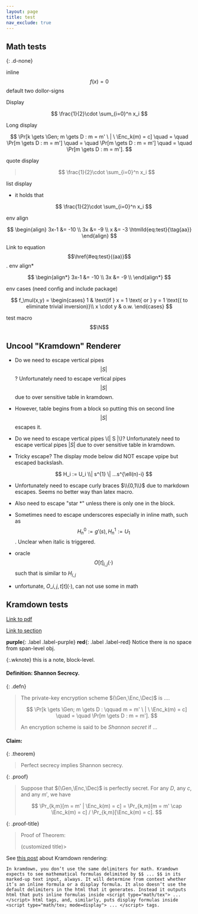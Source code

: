 ```yaml
---
layout: page
title: test
nav_exclude: true
---
```


Math tests
----------

$$
\newcommand{\Enc}{\mathsf{Enc}}
\newcommand{\Dec}{\mathsf{Dec}}
\newcommand{\Gen}{\mathsf{Gen}}
$$
{: .d-none}

inline $$f(x) = 0$$ default two dollor-signs

Display

$$
\frac{1}{2}\cdot \sum_{i=0}^n x_i
$$

Long display

$$
\Pr[k \gets \Gen; m \gets D : m = m' \ | \  \Enc_k(m) = c] \quad = \quad \Pr[m \gets D : m = m']  \quad = \quad \Pr[m \gets D : m = m'] \quad = \quad \Pr[m \gets D : m = m'].
$$

quote display
> $$
> \frac{1}{2}\cdot \sum_{i=0}^n x_i
> $$

list display
- it holds that

  $$
  \frac{1}{2}\cdot \sum_{i=0}^n x_i
  $$

env align

$$
\begin{align}
3x-1 &= -10 \\
  3x &= -9 \\
   x &= -3
\htmlId{eq:test}{\tag{aa}}
\end{align}
$$

Link to equation $$\href{#eq:test}{(aa)}$$.
env align*

$$
\begin{align*}
3x-1 &= -10 \\
  3x &= -9 \\
\end{align*}
$$

env cases (need config and include package)

$$
f_\mul(x,y) = \begin{cases}
1  & \text{if } x = 1 \text{ or } y = 1 \text{( to eliminate trivial inversion)}\\
x \cdot y & o.w.
\end{cases}
$$

test macro $$\N$$

Uncool "Kramdown" Renderer
------------------------

- Do we need to escape vertical pipes $$| S |$$? 
  Unfortunately need to escape vertical pipes $$\vert S \vert$$ due to over sensitive table in kramdown.

- However, table begins from a block so
  putting this on second line $$| S |$$ escapes it.

- Do we need to escape vertical pipes \\(| S |\\)? 
  Unfortunately need to escape vertical pipes $\vert S \vert$ due to over sensitive table in kramdown.
  
- Tricky escape? The display mode below did NOT escape vpipe but escaped backslash.

  $$
  H_i := U_i \\| s^{1} \| ...s^{\ell(n)-i}
  $$

- Unfortunately need to escape curly braces $\\{0,1\\}$ due to markdown escapes. Seems no better way than latex macro.

- Also need to escape "star $*$" unless there is only one in the block.

- Sometimes need to escape underscores especially in inline math, such as $$H^0_n := g'(s), H^1_n := U_1$$.
  Unclear when italic is triggered.

- oracle $$O[t]_{i,j}(\cdot)$$ such that is similar to $H_{i,j}$

- unfortunate, $O\_{i,j,t}[t](\cdot)$, can not use some in math

Kramdown tests
--------------

[Link to pdf](../../otherdocs/[SODA18]CacheOblivSort.pdf)

[Link to section](1-intro.md#a-toy-example-match-making)

**purple**{: .label .label-purple}
**red**{: .label .label-red}
Notice there is no space from span-level obj.

{:.wknote}
this is a note, block-level. 

#### **Definition:** Shannon Secrecy.

{: .defn}
> The private-key encryption scheme $(\Gen,\Enc,\Dec)$ is ....
> 
> $$
> \Pr[k \gets \Gen; m \gets D : \qquad m = m' \ | \  \Enc_k(m) = c] \quad = \quad \Pr[m \gets D : m = m'].
> $$
>
> An encryption scheme is said to be *Shannon secret* if ...


#### **Claim:**

{: .theorem}
> Perfect secrecy implies Shannon secrecy.

{: .proof}
> Suppose that $(\Gen,\Enc,\Dec)$ is perfectly secret. For any $D$, any $c$, and any $m'$, we have
> 
> $$
> \Pr_{k,m}[m = m' | \Enc_k(m) = c] = \Pr_{k,m}[m = m' \cap \Enc_k(m) = c] / \Pr_{k,m}[\Enc_k(m) = c].
> $$
> 

{: .proof-title}
> Proof of Theorem:
> 
> (customized title)> 

See [this post](https://11011110.github.io/blog/2019/10/17/mathjax-3-jekyll.html) about Kramdown rendering:
~~~
In kramdown, you don’t use the same delimiters for math. Kramdown expects to see mathematical formulas delimited by $$ ... $$ in its marked-up text input, always. It will determine from context whether it’s an inline formula or a display formula. It also doesn’t use the default delimiters in the html that it generates. Instead it outputs html that puts inline formulas inside <script type="math/tex"> ... </script> html tags, and, similarly, puts display formulas inside <script type="math/tex; mode=display"> ... </script> tags.
~~~

